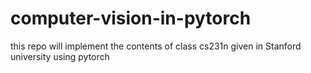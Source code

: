 # computer-vision-in-pytorch
this repo will implement the contents of class cs231n given in Stanford university using pytorch
